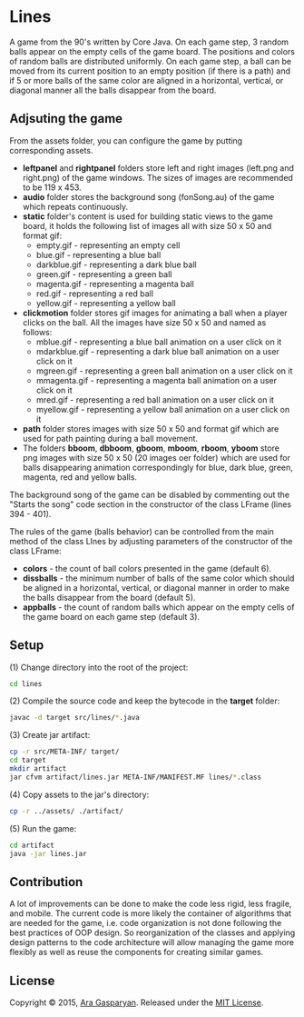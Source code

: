 # Lines
A game from the 90's written by Core Java. On each game step, 3 random balls appear on the empty cells of the game board. The positions and colors of random balls are distributed uniformly. On each game step, a ball can be moved from its current position to an empty position (if there is a path) and if 5 or more balls of the same color are aligned in a horizontal, vertical, or diagonal manner all the balls disappear from the board.

## Adjsuting the game
From the assets folder, you can configure the game by putting corresponding assets.
- **leftpanel** and **rightpanel** folders store left and right images (left.png and right.png) of the game windows. The sizes of images are recommended to be 119 x 453.
- **audio** folder stores the background song (fonSong.au) of the game which repeats continuously.
- **static** folder's content is used for building static views to the game board, it holds the following list of images all with size 50 x 50 and format gif:
  - empty.gif - representing an empty cell
  - blue.gif - representing a blue ball
  - darkblue.gif - representing a dark blue ball
  - green.gif - representing a green ball
  - magenta.gif - representing a magenta ball
  - red.gif - representing a red ball
  - yellow.gif - representing a yellow ball
- **clickmotion** folder stores gif images for animating a ball when a player clicks on the ball. All the images have size 50 x 50 and named as follows:
  - mblue.gif - representing a blue ball animation on a user click on it
  - mdarkblue.gif - representing a dark blue ball animation on a user click on it
  - mgreen.gif - representing a green ball animation on a user click on it
  - mmagenta.gif - representing a magenta ball animation on a user click on it
  - mred.gif - representing a red ball animation on a user click on it
  - myellow.gif - representing a yellow ball animation on a user click on it
- **path** folder stores images with size 50 x 50 and format gif which are used for path painting during a ball movement.
- The folders **bboom**, **dbboom**, **gboom**, **mboom**, **rboom**, **yboom** store png images with size 50 x 50 (20 images oer folder) which are used for balls disappearing animation correspondingly for blue, dark blue, green, magenta, red and yellow balls.

The background song of the game can be disabled by commenting out the "Starts the song" code section in the constructor of the class LFrame (lines 394 - 401).

The rules of the game (balls behavior) can be controlled from the main method of the class LInes by adjusting parameters of the constructor of the class LFrame:
- **colors** - the count of ball colors presented in the game (default 6).
- **dissballs** - the minimum number of balls of the same color which should be aligned in a horizontal, vertical, or diagonal manner in order to make the balls disappear from the board (default 5).
- **appballs** - the count of random balls which appear on the empty cells of the game board on each game step (default 3).


## Setup
(1) Change directory into the root of the project:
```sh
cd lines
```

(2) Compile the source code and keep the bytecode in the **target** folder:
```sh
javac -d target src/lines/*.java
```

(3) Create jar artifact:
```sh
cp -r src/META-INF/ target/
cd target
mkdir artifact
jar cfvm artifact/lines.jar META-INF/MANIFEST.MF lines/*.class
```

(4) Copy assets to the jar's directory:
```sh
cp -r ../assets/ ./artifact/
```

(5) Run the game:
```sh
cd artifact
java -jar lines.jar
```

## Contribution
A lot of improvements can be done to make the code less rigid, less fragile, and mobile. The current code is more likely the container of algorithms that are needed for the game, i.e. code organization is not done following the best practices of OOP design. So reorganization of the classes and applying design patterns to the code architecture will allow managing the game more flexibly as well as reuse the components for creating similar games.

## License
Copyright © 2015, [Ara Gasparyan](https://aragasparyan.com).
Released under the [MIT License](https://opensource.org/licenses/MIT).